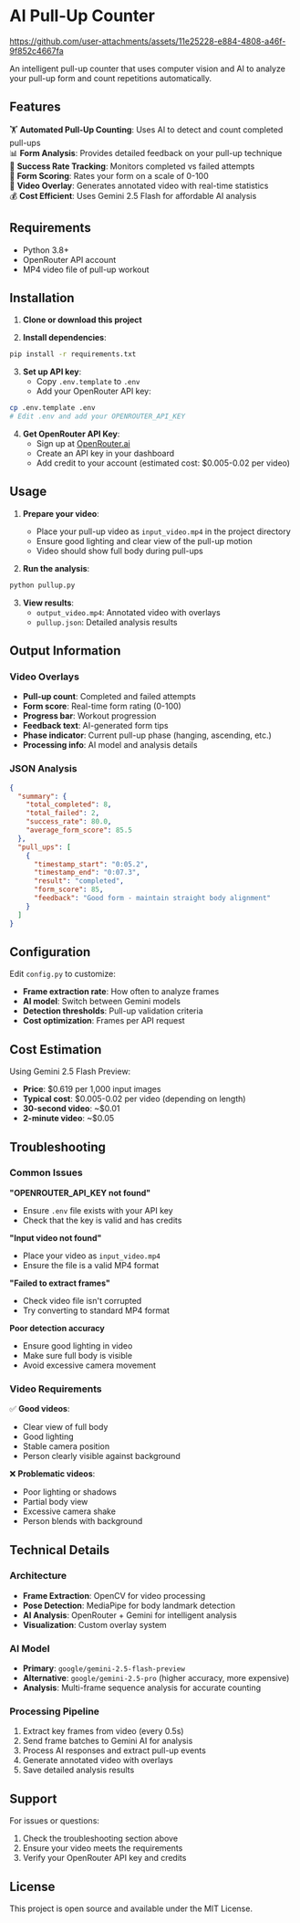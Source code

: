 # AI Pull-Up Counter

https://github.com/user-attachments/assets/11e25228-e884-4808-a46f-9f852c4667fa

An intelligent pull-up counter that uses computer vision and AI to analyze your pull-up form and count repetitions automatically.

## Features

🏋️ **Automated Pull-Up Counting**: Uses AI to detect and count completed pull-ups  
📊 **Form Analysis**: Provides detailed feedback on your pull-up technique  
🎯 **Success Rate Tracking**: Monitors completed vs failed attempts  
📏 **Form Scoring**: Rates your form on a scale of 0-100  
🎥 **Video Overlay**: Generates annotated video with real-time statistics  
💰 **Cost Efficient**: Uses Gemini 2.5 Flash for affordable AI analysis  

## Requirements

- Python 3.8+
- OpenRouter API account
- MP4 video file of pull-up workout

## Installation

1. **Clone or download this project**

2. **Install dependencies**:
```bash
pip install -r requirements.txt
```

3. **Set up API key**:
   - Copy `.env.template` to `.env`
   - Add your OpenRouter API key:
```bash
cp .env.template .env
# Edit .env and add your OPENROUTER_API_KEY
```

4. **Get OpenRouter API Key**:
   - Sign up at [OpenRouter.ai](https://openrouter.ai)
   - Create an API key in your dashboard
   - Add credit to your account (estimated cost: $0.005-0.02 per video)

## Usage

1. **Prepare your video**:
   - Place your pull-up video as `input_video.mp4` in the project directory
   - Ensure good lighting and clear view of the pull-up motion
   - Video should show full body during pull-ups

2. **Run the analysis**:
```bash
python pullup.py
```

3. **View results**:
   - `output_video.mp4`: Annotated video with overlays
   - `pullup.json`: Detailed analysis results

## Output Information

### Video Overlays
- **Pull-up count**: Completed and failed attempts
- **Form score**: Real-time form rating (0-100)
- **Progress bar**: Workout progression
- **Feedback text**: AI-generated form tips
- **Phase indicator**: Current pull-up phase (hanging, ascending, etc.)
- **Processing info**: AI model and analysis details

### JSON Analysis
```json
{
  "summary": {
    "total_completed": 8,
    "total_failed": 2,
    "success_rate": 80.0,
    "average_form_score": 85.5
  },
  "pull_ups": [
    {
      "timestamp_start": "0:05.2",
      "timestamp_end": "0:07.3",
      "result": "completed",
      "form_score": 85,
      "feedback": "Good form - maintain straight body alignment"
    }
  ]
}
```

## Configuration

Edit `config.py` to customize:

- **Frame extraction rate**: How often to analyze frames
- **AI model**: Switch between Gemini models
- **Detection thresholds**: Pull-up validation criteria
- **Cost optimization**: Frames per API request

## Cost Estimation

Using Gemini 2.5 Flash Preview:
- **Price**: $0.619 per 1,000 input images
- **Typical cost**: $0.005-0.02 per video (depending on length)
- **30-second video**: ~$0.01
- **2-minute video**: ~$0.05

## Troubleshooting

### Common Issues

**"OPENROUTER_API_KEY not found"**
- Ensure `.env` file exists with your API key
- Check that the key is valid and has credits

**"Input video not found"**
- Place your video as `input_video.mp4`
- Ensure the file is a valid MP4 format

**"Failed to extract frames"**
- Check video file isn't corrupted
- Try converting to standard MP4 format

**Poor detection accuracy**
- Ensure good lighting in video
- Make sure full body is visible
- Avoid excessive camera movement

### Video Requirements

✅ **Good videos**:
- Clear view of full body
- Good lighting
- Stable camera position
- Person clearly visible against background

❌ **Problematic videos**:
- Poor lighting or shadows
- Partial body view
- Excessive camera shake
- Person blends with background

## Technical Details

### Architecture
- **Frame Extraction**: OpenCV for video processing
- **Pose Detection**: MediaPipe for body landmark detection
- **AI Analysis**: OpenRouter + Gemini for intelligent analysis
- **Visualization**: Custom overlay system

### AI Model
- **Primary**: `google/gemini-2.5-flash-preview`
- **Alternative**: `google/gemini-2.5-pro` (higher accuracy, more expensive)
- **Analysis**: Multi-frame sequence analysis for accurate counting

### Processing Pipeline
1. Extract key frames from video (every 0.5s)
2. Send frame batches to Gemini AI for analysis
3. Process AI responses and extract pull-up events
4. Generate annotated video with overlays
5. Save detailed analysis results

## Support

For issues or questions:
1. Check the troubleshooting section above
2. Ensure your video meets the requirements
3. Verify your OpenRouter API key and credits

## License

This project is open source and available under the MIT License. 
